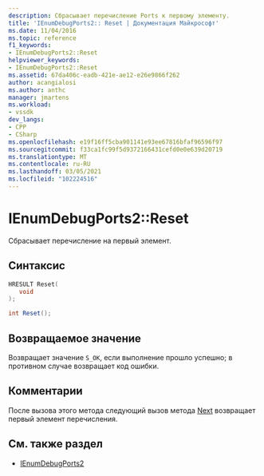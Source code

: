 ```yaml
---
description: Сбрасывает перечисление Ports к первому элементу.
title: 'IEnumDebugPorts2:: Reset | Документация Майкрософт'
ms.date: 11/04/2016
ms.topic: reference
f1_keywords:
- IEnumDebugPorts2::Reset
helpviewer_keywords:
- IEnumDebugPorts2::Reset
ms.assetid: 67da406c-eadb-421e-ae12-e26e9866f262
author: acangialosi
ms.author: anthc
manager: jmartens
ms.workload:
- vssdk
dev_langs:
- CPP
- CSharp
ms.openlocfilehash: e19f16ff5cba901141e93ee67816bfaf96596f97
ms.sourcegitcommit: f33ca1fc99f5d9372166431cefd0e0e639d20719
ms.translationtype: MT
ms.contentlocale: ru-RU
ms.lasthandoff: 03/05/2021
ms.locfileid: "102224516"
---
```

# <a name="ienumdebugports2reset"></a>IEnumDebugPorts2::Reset
Сбрасывает перечисление на первый элемент.

## <a name="syntax"></a>Синтаксис

```cpp
HRESULT Reset(
   void
);
```

```csharp
int Reset();
```

## <a name="return-value"></a>Возвращаемое значение
 Возвращает значение `S_OK`, если выполнение прошло успешно; в противном случае возвращает код ошибки.

## <a name="remarks"></a>Комментарии
 После вызова этого метода следующий вызов метода [Next](../../../extensibility/debugger/reference/ienumdebugports2-next.md) возвращает первый элемент перечисления.

## <a name="see-also"></a>См. также раздел
- [IEnumDebugPorts2](../../../extensibility/debugger/reference/ienumdebugports2.md)
